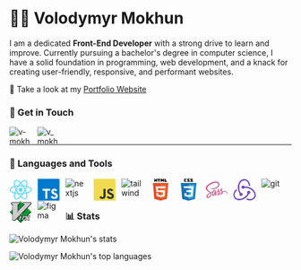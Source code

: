 # 🧑‍💻 Volodymyr Mokhun

I am a dedicated <strong>Front-End Developer</strong> with a strong drive to learn and improve. Currently pursuing a bachelor's degree in computer science, I have a solid foundation in programming, web development, and a knack for creating user-friendly, responsive, and performant websites.

💼 Take a look at my [Portfolio Website](https://www.v-mokhun.com/)

### 📱 Get in Touch
<p align="left">
  <a href="https://linkedin.com/in/v-mokhun" target="_blank"><img align="left" src="https://raw.githubusercontent.com/rahuldkjain/github-profile-readme-generator/master/src/images/icons/Social/linked-in-alt.svg" alt="v-mokhun linkedin" height="30" width="40" style="padding-right:10px;" /></a>
<a href="https://twitter.com/v_mokhun" target="_blank"><img align="left" src="https://raw.githubusercontent.com/rahuldkjain/github-profile-readme-generator/master/src/images/icons/Social/twitter.svg" alt="v_mokhun twitter" height="30" width="40" /></a>
</p>
<br />

---

### 🧰 Languages and Tools

<img align="left" src="https://raw.githubusercontent.com/devicons/devicon/master/icons/react/react-original.svg" alt="react"
	width="40" height="40" style="padding-right:10px;" />
<img align="left" src="https://raw.githubusercontent.com/devicons/devicon/master/icons/typescript/typescript-original.svg"
	alt="typescript" width="40" height="40" style="padding-right:10px;" />
<img align="left" src="https://skillicons.dev/icons?i=nextjs" alt="nextjs" width="40" height="40"
	style="padding-right:10px;" />
<img align="left" src="https://raw.githubusercontent.com/devicons/devicon/master/icons/javascript/javascript-original.svg"
	alt="javascript" width="40" height="40" style="padding-right:10px;" />
<img align="left" src="https://www.vectorlogo.zone/logos/tailwindcss/tailwindcss-icon.svg" alt="tailwind" width="40" height="40"
	style="padding-right:10px;" />
<img align="left" src="https://raw.githubusercontent.com/devicons/devicon/master/icons/html5/html5-original-wordmark.svg" alt="html5"
	width="40" height="40" style="padding-right:10px;" />
<img align="left" src="https://raw.githubusercontent.com/devicons/devicon/master/icons/css3/css3-original-wordmark.svg" alt="css3"
	width="40" height="40" style="padding-right:10px;" />
 <img align="left" src="https://raw.githubusercontent.com/devicons/devicon/master/icons/sass/sass-original.svg" alt="sass"
	width="40" height="40" style="padding-right:10px;" />
<img align="left" src="https://raw.githubusercontent.com/devicons/devicon/master/icons/redux/redux-original.svg" alt="redux"
	width="40" height="40" style="padding-right:10px;" />
<img align="left" src="https://www.vectorlogo.zone/logos/git-scm/git-scm-icon.svg" alt="git" width="40" height="40"
	style="padding-right:10px;" />
<img align="left" src="https://raw.githubusercontent.com/devicons/devicon/master/icons/vim/vim-original.svg" alt="vim" width="40"
	height="40" style="padding-right:10px;" />
<img align="left" src="https://www.vectorlogo.zone/logos/figma/figma-icon.svg" alt="figma" width="40" height="40"
	style="padding-right:10px;" />
<br />

#
 
### 📊 Stats
![Volodymyr Mokhun's stats](https://github-readme-stats.vercel.app/api?username=v-mokhun&show_icons=true&locale=en&theme=ayu-mirage&rank_icon=github)

![Volodymyr Mokhun's top languages](https://github-readme-stats.vercel.app/api/top-langs?username=v-mokhun&show_icons=true&locale=en&layout=compact)
